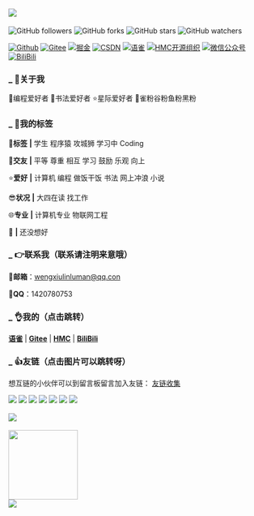 
<!--打字特效-->
<h1> 
  <a href="https://www.yuque.com/u2304658432"> 
    <img src="https://readme-typing-svg.herokuapp.com/?lines=欢迎来到花满锤的家园！！！&center=true&size=27"> 
  </a> 
</h1>

![GitHub followers](https://img.shields.io/github/followers/weng-xiu.svg?style=social)
![GitHub forks](https://img.shields.io/github/forks/weng-xiu/weng-xiu.github.io.svg?style=social)
![GitHub stars](https://img.shields.io/github/stars/weng-xiu/weng-xiu.github.io.svg?style=social)
![GitHub watchers](https://img.shields.io/github/watchers/weng-xiu/weng-xiu.github.io.svg?style=social)

[![Github](https://img.shields.io/badge/Github-wengxiu-brightgreen.svg)](https://github.com/weng-xiu)
[![Gitee](https://img.shields.io/badge/Gitee-wengxiulin-brightgreen.svg)](https://gitee.com/wengxiulin-luman)
[![掘金](https://img.shields.io/badge/%E6%8E%98%E9%87%91-花满锤-brightgreen.svg)](https://juejin.cn/user/3760749662439822)
[![CSDN](https://img.shields.io/badge/CSDN-花满锤-brightgreen.svg)](https://blog.csdn.net/weixin_55982954)
[![语雀](https://img.shields.io/badge/语雀-花满锤-brightgreen.svg)](https://www.yuque.com/u2304658432)
[![HMC开源组织](https://img.shields.io/badge/HMC开源组织-HMC-brightgreen.svg)](https://gitee.com/wengxiulin-weng)
[![微信公众号](https://img.shields.io/badge/微信公众号-HMC开源-brightgreen.svg)](https://gitee.com/wengxiulin-weng)
[![BiliBili](https://img.shields.io/badge/BiliBili-HMCKY-brightgreen.svg)](https://space.bilibili.com/439928981)



[//]: # ([![wechat]&#40;https://img.shields.io/badge/%E5%BE%AE%E4%BF%A1%E5%85%AC%E4%BC%97%E5%8F%B7-%E9%9B%AA%E4%B9%8B%E6%A2%A6%E6%8A%80%E6%9C%AF%E9%A9%BF%E7%AB%99-brightgreen.svg&#41;]&#40;http://weixin.qq.com/r/cy5CWvvE5Kabrb8593th&#41;)
[//]: # ([![慕课网]&#40;https://img.shields.io/badge/%E6%85%95%E8%AF%BE%E7%BD%91-%E9%9B%AA%E4%B9%8B%E6%A2%A6%E6%8A%80%E6%9C%AF%E9%A9%BF%E7%AB%99-brightgreen.svg&#41;]&#40;https://www.imooc.com/u/5224488/articles&#41;)
[//]: # ([![简书]&#40;https://img.shields.io/badge/%E7%AE%80%E4%B9%A6-%E9%9B%AA%E4%B9%8B%E6%A2%A6%E6%8A%80%E6%9C%AF%E9%A9%BF%E7%AB%99-brightgreen.svg&#41;]&#40;https://www.jianshu.com/u/577b0d76ab87&#41;)
[//]: # ([![博客园]&#40;https://img.shields.io/badge/%E5%8D%9A%E5%AE%A2%E5%9B%AD-%E9%9B%AA%E4%B9%8B%E6%A2%A6%E6%8A%80%E6%9C%AF%E9%A9%BF%E7%AB%99-brightgreen.svg&#41;]&#40;https://www.cnblogs.com/snowdreams1006/&#41;)
[//]: # ([![思否]&#40;https://img.shields.io/badge/%E6%80%9D%E5%90%A6-%E9%9B%AA%E4%B9%8B%E6%A2%A6%E6%8A%80%E6%9C%AF%E9%A9%BF%E7%AB%99-brightgreen.svg&#41;]&#40;https://segmentfault.com/u/snowdreams1006&#41;)
[//]: # ([![开源中国]&#40;https://img.shields.io/badge/%E5%BC%80%E6%BA%90%E4%B8%AD%E5%9B%BD-%E9%9B%AA%E4%B9%8B%E6%A2%A6%E6%8A%80%E6%9C%AF%E9%A9%BF%E7%AB%99-brightgreen.svg&#41;]&#40;https://my.oschina.net/snowdreams1006&#41;)
[//]: # ([![腾讯云社区]&#40;https://img.shields.io/badge/%E8%85%BE%E8%AE%AF%E4%BA%91%E7%A4%BE%E5%8C%BA-%E9%9B%AA%E4%B9%8B%E6%A2%A6%E6%8A%80%E6%9C%AF%E9%A9%BF%E7%AB%99-brightgreen.svg&#41;]&#40;https://cloud.tencent.com/developer/user/2952369/activities&#41;)


### **_ 🤞关于我**

🚩编程爱好者
🌟书法爱好者
⭐星际爱好者
🎈雀粉谷粉鱼粉黑粉

### **_ 🤘我的标签**

🚩**标签** **|** 学生 程序猿 攻城狮 学习中 Coding

👦**交友** **|** 平等 尊重 相互 学习 鼓励 乐观 向上

⭐**爱好** **|** 计算机 编程 做饭干饭 书法 网上冲浪 小说

😎**状况** **|** 大四在读 找工作

🌐**专业** **|** 计算机专业 物联网工程

📒 **|** 还没想好

### **_ 👉联系我（联系请注明来意哦）**

📧**邮箱**：wengxiulinluman@qq.con

🐧**QQ**：1420780753

### **_ 👌我的（点击跳转）**
  [**语雀**](https://www.yuque.com/u2304658432)
| [**Gitee**](https://gitee.com/wengxiulin-luman)
| [**HMC**](https://gitee.com/wengxiulin)
| [**BiliBili**](https://space.bilibili.com/439928981)



### **_ 👍友链（点击图片可以跳转呀）**

想互链的小伙伴可以到留言板留言加入友链：
[友链收集](https://www.yuque.com/forms/share/88fc53ba-723d-41b6-98ad-9e384479f65b)
</br>

<!--Shields（GitHub 徽章）-->
<div>
<span > 
  <img src="https://img.shields.io/badge/-Java-de6b6b?style=flat-square&logo=java&logoColor=white" /> 
  <img src="https://img.shields.io/badge/-Python-692626?style=flat-square&logo=Python&logoColor=white" /> 
  <img src="https://img.shields.io/badge/-C-ff0000?style=flat-square&logo=C" /> 
  <img src="https://img.shields.io/badge/-C++-FFD700?style=flat-square&logo=c++" /> 
  <img src="https://img.shields.io/badge/-HTML5-E34F26?style=flat-square&logo=html5&logoColor=white" /> 
  <img src="https://img.shields.io/badge/-CSS3-1572B6?style=flat-square&logo=css3" /> 
  <img src="https://img.shields.io/badge/-JavaScript-oringe?style=flat-square&logo=javascript" /> 
</span>
</div>

<br>

<!--GitHub streak（GitHub 连续打卡）-->
<div> 
    <img src="https://github-readme-streak-stats.herokuapp.com/?user=weng-xiu" /> 
</div>

<br>

<img align="" height="137px" src="https://github-readme-stats.vercel.app/api?username=weng-xiu&hide_title=true&hide_border=true&show_icons=true&include_all_commits=true&line_height=21&bg_color=0,EC6C6C,FFD479,FFFC79,73FA79&theme=graywhite&locale=cn" />

<br>

<!--语言使用统计：-->
<div> 
  <img src="https://github-readme-stats.vercel.app/api/top-langs/?username=weng-xiu&hide_title=true&hide_border=true&layout=compact&langs_count=6&text_color=000&icon_color=fff&bg_color=0,52fa5a,4dfcff,c64dff&theme=graywhite" /> 
</div>
